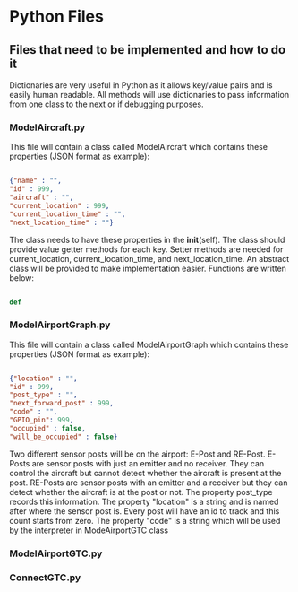 # Python Files

## Files that need to be implemented and how to do it

Dictionaries are very useful in Python as it allows key/value pairs and is easily human readable. All methods will use dictionaries to pass information from one class to the next or if debugging purposes.

### ModelAircraft.py

This file will contain a class called ModelAircraft which contains these properties (JSON format as example):

```json

{"name" : "",
"id" : 999,
"aircraft" : "",
"current_location" : 999,
"current_location_time" : "",
"next_location_time" : ""}

```

The class needs to have these properties in the __init__(self). The class should provide value getter methods for each key. Setter methods are needed for current_location, current_location_time, and next_location_time. An abstract class will be provided to make implementation easier. Functions are written below:

```python

def 

```

### ModelAirportGraph.py


This file will contain a class called ModelAirportGraph which contains these properties (JSON format as example):

```json

{"location" : "",
"id" : 999,
"post_type" : "",
"next_forward_post" : 999,
"code" : "",
"GPIO_pin": 999,
"occupied" : false,
"will_be_occupied" : false}

```

Two different sensor posts will be on the airport: E-Post and RE-Post. E-Posts are sensor posts with just an emitter and no receiver. They can control the aircraft but cannot detect whether the aircraft is present at the post. RE-Posts are sensor posts with an emitter and a receiver but they can detect whether the aircraft is at the post or not. The property post_type records this information. The property "location" is a string and is named after where the sensor post is. Every post will have an id to track and this count starts from zero. The property "code" is a string which will be used by the interpreter in ModeAirportGTC class 

### ModelAirportGTC.py

### ConnectGTC.py